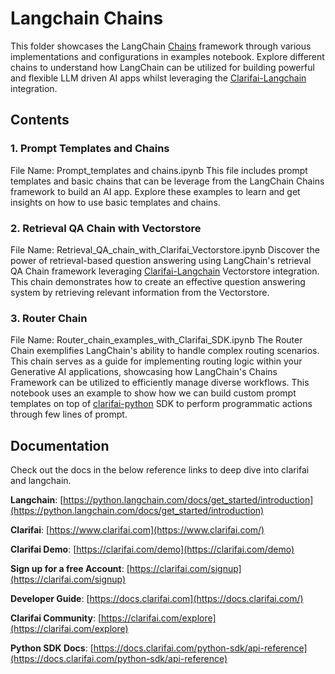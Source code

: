 
# Langchain Chains

This folder showcases the LangChain [Chains](https://python.langchain.com/docs/modules/chains/) framework through various implementations and configurations in examples notebook.
Explore different chains to understand how LangChain can be utilized for building powerful and flexible LLM driven AI apps whilst leveraging the [Clarifai-Langchain](https://python.langchain.com/docs/integrations/llms/clarifai) integration.


## Contents
### 1. Prompt Templates and Chains
File Name: Prompt_templates and chains.ipynb
This file includes prompt templates and basic chains that can be leverage from the LangChain Chains framework to build an AI app. Explore these examples to learn and get insights on how to use basic templates and chains.

### 2. Retrieval QA Chain with Vectorstore
File Name: Retrieval_QA_chain_with_Clarifai_Vectorstore.ipynb
Discover the power of retrieval-based question answering using LangChain's retrieval QA Chain framework leveraging [Clarifai-Langchain](https://python.langchain.com/docs/integrations/vectorstores/clarifai) Vectorstore integration. This chain demonstrates how to create an effective question answering system by retrieving relevant information from the Vectorstore.

### 3. Router Chain
File Name: Router_chain_examples_with_Clarifai_SDK.ipynb
The Router Chain exemplifies LangChain's ability to handle complex routing scenarios. This chain serves as a guide for implementing routing logic within your Generative AI applications, showcasing how LangChain's Chains Framework can be utilized to efficiently manage diverse workflows.
This notebook uses an example to show how we can build custom prompt templates on top of [clarifai-python](https://docs.clarifai.com/python-sdk/sdk-overview) SDK to perform programmatic actions through few lines of prompt.



## Documentation
Check out the docs in the below reference links to deep dive into clarifai and langchain.

**Langchain**: [https://python.langchain.com/docs/get_started/introduction](https://python.langchain.com/docs/get_started/introduction)

**Clarifai**: [https://www.clarifai.com](https://www.clarifai.com/)

**Clarifai Demo**: [https://clarifai.com/demo](https://clarifai.com/demo)

**Sign up for a free Account**: [https://clarifai.com/signup](https://clarifai.com/signup)

**Developer Guide**: [https://docs.clarifai.com](https://docs.clarifai.com/)

**Clarifai Community**: [https://clarifai.com/explore](https://clarifai.com/explore)

**Python SDK Docs**: [https://docs.clarifai.com/python-sdk/api-reference](https://docs.clarifai.com/python-sdk/api-reference)
